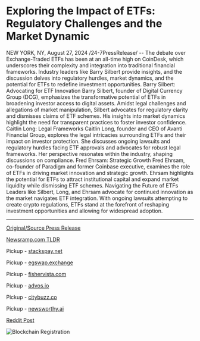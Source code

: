 # Exploring the Impact of ETFs: Regulatory Challenges and the Market Dynamic

NEW YORK, NY, August 27, 2024 /24-7PressRelease/ -- The debate over Exchange-Traded ETFs has been at an all-time high on CoinDesk, which underscores their complexity and integration into traditional financial frameworks. Industry leaders like Barry Silbert provide insights, and the discussion delves into regulatory hurdles, market dynamics, and the potential for ETFs to redefine investment opportunities.   Barry Silbert: Advocating for ETF Innovation  Barry Silbert, founder of Digital Currency Group (DCG), emphasizes the transformative potential of ETFs in broadening investor access to digital assets. Amidst legal challenges and allegations of market manipulation, Silbert advocates for regulatory clarity and dismisses claims of ETF schemes. His insights into market dynamics highlight the need for transparent practices to foster investor confidence.   Caitlin Long: Legal Frameworks   Caitlin Long, founder and CEO of Avanti Financial Group, explores the legal intricacies surrounding ETFs and their impact on investor protection. She discusses ongoing lawsuits and regulatory hurdles facing ETF approvals and advocates for robust legal frameworks. Her perspective resonates within the industry, shaping discussions on compliance.  Fred Ehrsam: Strategic Growth  Fred Ehrsam, co-founder of Paradigm and former Coinbase executive, examines the role of ETFs in driving market innovation and strategic growth. Ehrsam highlights the potential for ETFs to attract institutional capital and expand market liquidity while dismissing ETF schemes.   Navigating the Future of ETFs   Leaders like Silbert, Long, and Ehrsam advocate for continued innovation as the market navigates ETF integration. With ongoing lawsuits attempting to create crypto regulations, ETFs stand at the forefront of reshaping investment opportunities and allowing for widespread adoption. 

---

[Original/Source Press Release](https://www.24-7pressrelease.com/press-release/513782/exploring-the-impact-of-etfs-regulatory-challenges-and-the-market-dynamic)
                    

[Newsramp.com TLDR](https://newsramp.com/curated-news/industry-leaders-discuss-the-future-of-exchange-traded-etfs/055625a7bbc4a439b4f67344b4926345) 


Pickup - [stackspay.net](https://stackspay.net/crypto-news/industry-leaders-discuss-the-future-of-exchange-traded-etfs)

Pickup - [egswap.exchange](https://egswap.exchange/crypto-news/industry-leaders-discuss-the-future-of-exchange-traded-etfs)

Pickup - [fishervista.com](https://fishervista.com/en/industry-leaders-discuss-etf-impact-amid-regulatory-hurdles/20245974)

Pickup - [advos.io](https://advos.io/en/industry-leaders-tackle-regulatory-and-market-dynamics-of-etfs/20245974)

Pickup - [citybuzz.co](https://citybuzz.co/2024/08/27/etfs-reshape-investment-landscape-amid-regulatory-scrutiny)

Pickup - [newsworthy.ai](https://newsworthy.ai/curated/etf-debate-intensifies-industry-leaders-address-regulatory-challenges-and-market-impact/20245974)
 



[Reddit Post](https://www.reddit.com/r/CryptoNewsInfo/comments/1f2aypn/industry_leaders_discuss_the_future_of/) 



![Blockchain Registration](https://cdn.newsramp.app/24-7PressRelease/qrcode/248/27/hushOemO.webp)